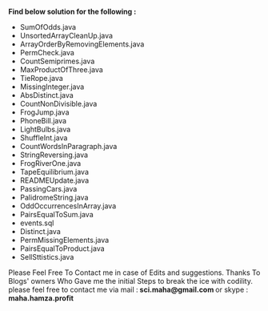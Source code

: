
<strong>Find below solution for the following : </strong>
<ul>
<li>SumOfOdds.java</li>
<li>UnsortedArrayCleanUp.java</li>
<li>ArrayOrderByRemovingElements.java</li>
<li>PermCheck.java</li>
<li>CountSemiprimes.java</li>
<li>MaxProductOfThree.java</li>
<li>TieRope.java</li>
<li>MissingInteger.java</li>
<li>AbsDistinct.java</li>
<li>CountNonDivisible.java</li>
<li>FrogJump.java</li>
<li>PhoneBill.java</li>
<li>LightBulbs.java</li>
<li>ShuffleInt.java</li>
<li>CountWordsInParagraph.java</li>
<li>StringReversing.java</li>
<li>FrogRiverOne.java</li>
<li>TapeEquilibrium.java</li>
<li>READMEUpdate.java</li>
<li>PassingCars.java</li>
<li>PalidromeString.java</li>
<li>OddOccurrencesInArray.java</li>
<li>PairsEqualToSum.java</li>
<li>events.sql</li>
<li>Distinct.java</li>
<li>PermMissingElements.java</li>
<li>PairsEqualToProduct.java</li>
<li>SellSttistics.java</li>
   </ul>
   Please Feel Free To Contact me in case of Edits and suggestions.
   Thanks To Blogs' owners Who Gave me the initial Steps to break the ice with codility.
please feel free to contact me via mail :<strong> sci.maha@gmail.com </strong> or skype :<strong> maha.hamza.profit </strong>
